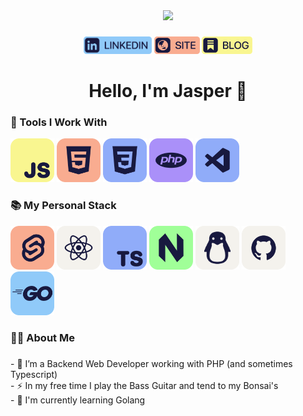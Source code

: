 <div align="center">
  <img height="350" src="images/japan-banner.gif"  />
</div>

###

<div align="center">
  
  <a href="https://www.linkedin.com/in/jasper-clarke"><img src="https://github.com/Nighty3098/DevIcons/blob/main/badges/badges_LinkedIn_badge.png?raw=true" height="28" alt="LinkedIn"  /></a>
  <a href="https://jasperclarke.com"><img src="https://github.com/Nighty3098/DevIcons/blob/main/badges/badges_Site.png?raw=true" height="28" alt="My Website" /></a>
  <a href="https://jasperclarke.com/blog"><img src="https://github.com/Nighty3098/DevIcons/blob/main/badges/badges_blog.png?raw=true" height="28" alt="My Blog" /></a>
</div>

###

<h1 align="center">Hello, I'm Jasper 👋</h1>

###

<h3 align="left">🧰 Tools I Work With</h3>

<div>
  <img src="https://github.com/Nighty3098/DevIcons/blob/main/badges/badges_javascript.png?raw=true" width=70>
  <img src="https://github.com/Nighty3098/DevIcons/blob/main/badges/badges_html.png?raw=true" width=70>
  <img src="https://github.com/Nighty3098/DevIcons/blob/main/badges/badges_css.png?raw=true" width=70>
  <img src="https://github.com/Nighty3098/DevIcons/blob/main/badges/badges_php.png?raw=true" width=70>
  <img src="https://github.com/Nighty3098/DevIcons/blob/main/badges/badges_vscode.png?raw=true" width=70>
</div>

###

<h3 align="left">📚 My Personal Stack</h3>

<div>
  <img src="https://github.com/Nighty3098/DevIcons/blob/main/badges/badges_svelte.png?raw=true" width=70>
  <img src="https://github.com/Nighty3098/DevIcons/blob/main/badges/badges_react.png?raw=true" width=70>
  <img src="https://github.com/Nighty3098/DevIcons/blob/main/badges/badges_typescript.png?raw=true" width=70>
  <img src="https://github.com/Nighty3098/DevIcons/blob/main/badges/badges_nvim.png?raw=true" width=70>
  <img src="https://github.com/Nighty3098/DevIcons/blob/main/badges/badges_linux.png?raw=true" width=70>
  <img src="https://github.com/Nighty3098/DevIcons/blob/main/badges/badges_git.png?raw=true" width=70>
  <img src="https://github.com/Nighty3098/DevIcons/blob/main/badges/badges_golang.png?raw=true" width=70>
</div>

###

<h3 align="left">👩‍💻  About Me</h3>

###

<p align="left">- 🔭 I’m a Backend Web Developer working with PHP (and sometimes Typescript)<br>- ⚡ In my free time I play the Bass Guitar and tend to my Bonsai's<br>- 📗 I'm currently learning Golang</p>

